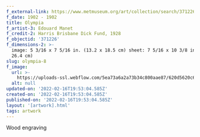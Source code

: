 ```yaml
---
f_external-link: https://www.metmuseum.org/art/collection/search/371226
f_date: 1902 - 1902
title: Olympia
f_artist-3: Edouard Manet
f_credit-2: Harris Brisbane Dick Fund, 1928
f_objectid: '371226'
f_dimensions-2: >-
  image: 5 3/16 x 7 5/16 in. (13.2 x 18.5 cm) sheet: 7 5/16 x 10 3/8 in. (18.5 x
  26.4 cm)
slug: olympia-8
f_image:
  url: >-
    https://uploads-ssl.webflow.com/5ea73a6a2a73b34c800aae87/620d5620c60e19edc87a7efd_DP815456.jpeg
  alt: null
updated-on: '2022-02-16T19:53:04.585Z'
created-on: '2022-02-16T19:53:04.585Z'
published-on: '2022-02-16T19:53:04.585Z'
layout: '[artwork].html'
tags: artwork
---
```


Wood engraving

